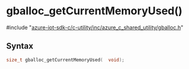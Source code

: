 # gballoc_getCurrentMemoryUsed()

\#include "[azure-iot-sdk-c/c-utility/inc/azure_c_shared_utility/gballoc.h](../iot-c-ref-gballoc-h.md)"  

## Syntax

```C
size_t gballoc_getCurrentMemoryUsed(  void);
```

